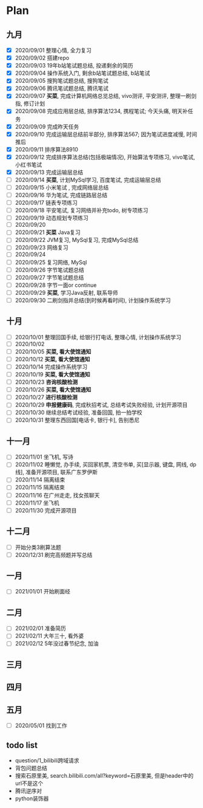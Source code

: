 # Plan
## 九月
- [x] 2020/09/01 整理心情, 全力复习
- [x] 2020/09/02 搭建repo
- [x] 2020/09/03 19年b站笔试题总结, 投递剩余的简历
- [x] 2020/09/04 操作系统入门, 剩余b站笔试题总结, b站笔试
- [x] 2020/09/05 搜狗笔试题总结, 搜狗笔试
- [x] 2020/09/06 腾讯笔试题总结, 腾讯笔试
- [x] 2020/09/07 **买菜**, 完成计算机网络总览总结, vivo测评, 平安测评, 整理一刷剑指, 修订计划
- [x] 2020/09/08 完成应用层总结, 排序算法1234, 携程笔试; 今天头痛, 明天补任务
- [x] 2020/09/09 完成昨天任务
- [x] 2020/09/10 完成运输层总结前半部分, 排序算法567; 因为笔试进度减慢, 时间推后
- [x] 2020/09/11 排序算法8910
- [x] 2020/09/12 完成排序算法总结(包括极端情况), 开始算法专项练习, vivo笔试, 小红书笔试
- [x] 2020/09/13 完成运输层总结 
- [ ] 2020/09/14 **买菜**, 计划MySql学习, 百度笔试, 完成运输层总结
- [ ] 2020/09/15 小米笔试 , 完成网络层总结
- [ ] 2020/09/16 华为笔试, 完成链路层总结
- [ ] 2020/09/17 链表专项练习
- [ ] 2020/09/18 平安笔试, 复习网络并补充todo, 树专项练习
- [ ] 2020/09/19 动态规划专项练习
- [ ] 2020/09/20 
- [ ] 2020/09/21 **买菜** Java复习
- [ ] 2020/09/22 JVM复习, MySql复习, 完成MySql总结
- [ ] 2020/09/23 网络复习
- [ ] 2020/09/24 
- [ ] 2020/09/25 复习网络, MySql
- [ ] 2020/09/26 字节笔试题总结
- [ ] 2020/09/27 字节笔试题总结
- [ ] 2020/09/28 字节一面or continue
- [ ] 2020/09/29 **买菜**, 学习Java反射, 联系导师
- [ ] 2020/09/30 二刷剑指并总结(到时候再看时间), 计划操作系统学习

## 十月
- [ ] 2020/10/01 整理回国手续, 给银行打电话, 整理心情, 计划操作系统学习
- [ ] 2020/10/02 
- [ ] 2020/10/05 **买菜, 看大使馆通知**
- [ ] 2020/10/12 **买菜, 看大使馆通知**
- [ ] 2020/10/14 完成操作系统学习
- [ ] 2020/10/19 **买菜, 看大使馆通知**
- [ ] 2020/10/23 **咨询核酸检测**
- [ ] 2020/10/26 **买菜, 看大使馆通知**
- [ ] 2020/10/27 **进行核酸检测**
- [ ] 2020/10/29 **申报健康码**, 完成秋招考试, 总结考试失败经验, 计划开源项目
- [ ] 2020/10/30 继续总结考试经验, 准备回国, 拍一拍学校
- [ ] 2020/10/31 整理东西回国[电话卡, 银行卡], 告别悉尼

## 十一月
- [ ] 2020/11/01 坐飞机, 写诗
- [ ] 2020/11/02 睡懒觉, 办手续, 买回家机票, 清空书单, 买[显示器, 键盘, 网线, dp线], 准备开源项目, 联系广东罗伊斯
- [ ] 2020/11/14 隔离结束
- [ ] 2020/11/15 隔离结束
- [ ] 2020/11/16 在广州走走, 找女孩聊天
- [ ] 2020/11/17 坐飞机
- [ ] 2020/11/30 完成开源项目

## 十二月
- [ ] 开始分类3刷算法题
- [ ] 2020/12/31 刷完高频题并写总结

## 一月
- [ ] 2021/01/01 开始刷面经

## 二月
- [ ] 2021/02/01 准备简历
- [ ] 2021/02/11 大年三十, 看外婆
- [ ] 2021/02/12 5年没过春节纪念, 加油

## 三月

## 四月

## 五月
- [ ] 2020/05/01 找到工作


## todo list
- question/1_bilibili跨域请求
- 背包问题总结
- 搜索石原里美, search.bilibili.com/all?keyword=石原里美, 但是header中的url不是这个
- 腾讯逆序对
- python装饰器